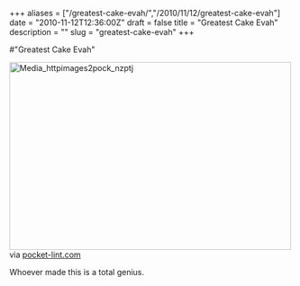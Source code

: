 +++
aliases = ["/greatest-cake-evah/","/2010/11/12/greatest-cake-evah"]
date = "2010-11-12T12:36:00Z"
draft = false
title = "Greatest Cake Evah"
description = ""
slug = "greatest-cake-evah"
+++

#"Greatest Cake Evah"


 <div class="posterous_bookmarklet_entry">
 <div class='p_embed p_image_embed'>
<a href="http://getfile3.posterous.com/getfile/files.posterous.com/conoroneill/IEwynxhyaHJjAqoguqdrgndrCywynJAjkdrFCJvcfHjjaiCqjupeBHjvnnsj/media_httpimages2pock_nzptj.jpg.scaled1000.jpg"><img alt="Media_httpimages2pock_nzptj" height="334" src="http://getfile6.posterous.com/getfile/files.posterous.com/conoroneill/IEwynxhyaHJjAqoguqdrgndrCywynJAjkdrFCJvcfHjjaiCqjupeBHjvnnsj/media_httpimages2pock_nzptj.jpg.scaled500.jpg" width="500" /></a>
</div>


<div class="posterous_quote_citation">via <a href="http://www.pocket-lint.com/news/36705/angry-birds-cake-too-good">pocket-lint.com</a></div>
 <p>Whoever made this is a total genius.</p></div>
 